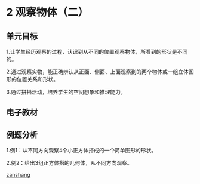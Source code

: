 # 2 观察物体（二）

## 单元目标

1.让学生经历观察的过程，认识到从不同的位置观察物体，所看到的形状是不同的。

2.通过观察实物，能正确辨认从正面、侧面、上面观察到的两个物体或一组立体图形的位置关系和形状。

3.通过拼搭活动，培养学生的空间想象和推理能力。

## 电子教材

<Epep grade="xxsx4b" :pep="1221001402131" :pages="13" :paged="16" ></Epep>

## 例题分析

1.例1：从不同方向观察4个小正方体搭成的一个简单图形的形状。

2.例2：给出3组正方体搭的几何体，从不同方向观察。

[zanshang](../res/zanshang.md ':include')